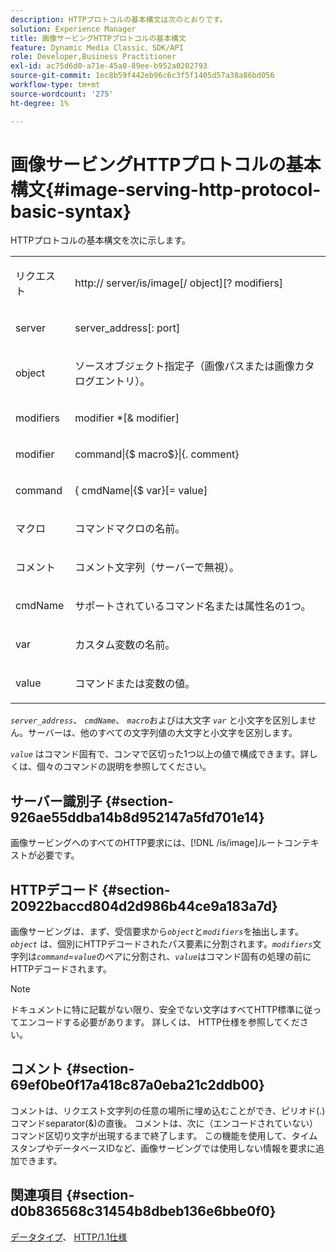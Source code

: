 ```yaml
---
description: HTTPプロトコルの基本構文は次のとおりです。
solution: Experience Manager
title: 画像サービングHTTPプロトコルの基本構文
feature: Dynamic Media Classic、SDK/API
role: Developer,Business Practitioner
exl-id: ac75d6d0-a71e-45a0-89ee-b952a0202793
source-git-commit: 1ec8b59f442eb96c6c3f5f1405d57a38a86bd056
workflow-type: tm+mt
source-wordcount: '275'
ht-degree: 1%

---
```


# 画像サービングHTTPプロトコルの基本構文{#image-serving-http-protocol-basic-syntax}

HTTPプロトコルの基本構文を次に示します。

<table id="simpletable_854C20D4C42247B99D9F123543C17E7C"> 
 <tr class="strow"> 
  <td class="stentry"> <p><span class="codeph"> <span class="varname"> リクエスト</span> </span> </p> </td> 
  <td class="stentry"> <p> <span class="filepath">http://<span class="varname"> server</span>/is/image[/<span class="varname"> object</span>][?<span class="varname"> modifiers</span>]</span> </p> </td> 
 </tr> 
 <tr class="strow"> 
  <td class="stentry"> <p><span class="codeph"> <span class="varname"> server  </span> </span> </p></td> 
  <td class="stentry"> <p> <span class="codeph"> <span class="varname"> server_address</span>[:<span class="varname"> port</span>]</span> </p> </td> 
 </tr> 
 <tr class="strow"> 
  <td class="stentry"> <p><span class="codeph"> <span class="varname"> object</span> </span> </p></td> 
  <td class="stentry"> <p>ソースオブジェクト指定子（画像パスまたは画像カタログエントリ）。 </p> </td> 
 </tr> 
 <tr class="strow"> 
  <td class="stentry"> <p><span class="codeph"> <span class="varname"> modifiers</span> </span> </p></td> 
  <td class="stentry"> <p><span class="codeph"> <span class="varname"> modifier</span> *[&amp;<span class="varname"> modifier</span>]</span> </p> </td> 
 </tr> 
 <tr class="strow"> 
  <td class="stentry"> <p><span class="codeph"> <span class="varname"> modifier</span> </span> </p></td> 
  <td class="stentry"> <p><span class="codeph">command|{$<span class="varname"> macro</span>$}|{.<span class="varname"> comment</span>}</span> </p></td> 
 </tr> 
 <tr class="strow"> 
  <td class="stentry"> <p><span class="codeph"> <span class="varname"> command</span> </span> </p> </td> 
  <td class="stentry"> <p>{<span class="varname"> cmdName</span>|{$<span class="varname"> var</span>}[=<span class="varname"> value</span>] </p></td> 
 </tr> 
 <tr class="strow"> 
  <td class="stentry"> <p><span class="codeph"> <span class="varname"> マクロ</span> </span> </p> </td> 
  <td class="stentry"> <p>コマンドマクロの名前。</p></td> 
 </tr> 
 <tr class="strow"> 
  <td class="stentry"> <p><span class="codeph"> <span class="varname"> コメント</span> </span> </p></td> 
  <td class="stentry"> <p>コメント文字列（サーバーで無視）。</p></td> 
 </tr> 
 <tr class="strow"> 
  <td class="stentry"> <p><span class="codeph"> <span class="varname"> cmdName</span> </span> </p></td> 
  <td class="stentry"> <p>サポートされているコマンド名または属性名の1つ。</p></td> 
 </tr> 
 <tr class="strow"> 
  <td class="stentry"> <p><span class="codeph"> <span class="varname"> var</span> </span> </p> </td> 
  <td class="stentry"> <p>カスタム変数の名前。</p></td> 
 </tr> 
 <tr class="strow"> 
  <td class="stentry"> <p><span class="codeph"> <span class="varname"> value</span> </span> </p></td> 
  <td class="stentry"> <p>コマンドまたは変数の値。 </p></td> 
 </tr> 
</table>

*`server_address`*、 *`cmdName`*、 *`macro`*&#x200B;およびは大文字 *`var`* と小文字を区別しません。サーバーは、他のすべての文字列値の大文字と小文字を区別します。

*`value`* はコマンド固有で、コンマで区切った1つ以上の値で構成できます。詳しくは、個々のコマンドの説明を参照してください。

## サーバー識別子 {#section-926ae55ddba14b8d952147a5fd701e14}

画像サービングへのすべてのHTTP要求には、[!DNL /is/image]ルートコンテキストが必要です。

## HTTPデコード {#section-20922baccd804d2d986b44ce9a183a7d}

画像サービングは、まず、受信要求から&#x200B;*`object`*&#x200B;と&#x200B;*`modifiers`*&#x200B;を抽出します。 *`object`* は、個別にHTTPデコードされたパス要素に分割されます。*`modifiers`*&#x200B;文字列は&#x200B;*`command`*=*`value`*&#x200B;のペアに分割され、*`value`*&#x200B;はコマンド固有の処理の前にHTTPデコードされます。

>[!NOTE]
>
>ドキュメントに特に記載がない限り、安全でない文字はすべてHTTP標準に従ってエンコードする必要があります。 詳しくは、 HTTP仕様を参照してください。

## コメント {#section-69ef0be0f17a418c87a0eba21c2ddb00}

コメントは、リクエスト文字列の任意の場所に埋め込むことができ、ピリオド(.) コマンドseparator(&amp;)の直後。 コメントは、次に（エンコードされていない）コマンド区切り文字が出現するまで終了します。 この機能を使用して、タイムスタンプやデータベースIDなど、画像サービングでは使用しない情報を要求に追加できます。

## 関連項目 {#section-d0b836568c31454b8dbeb136e6bbe0f0}

[データタイプ](../../../../../is-api/http-ref/image-serving-api-ref/c-http-protocol-reference/c-data-types/c-data-types.md#concept-49455c12df954bb5919cdd8d5ccc85fa)、 [HTTP/1.1仕様](http://www.w3.org/Protocols/rfc2616/rfc2616.html)
